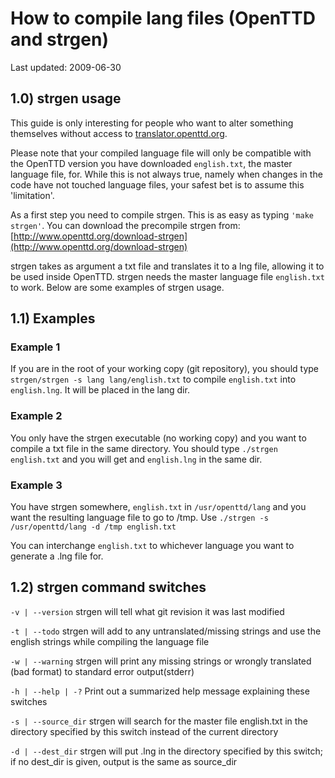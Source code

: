 # How to compile lang files (OpenTTD and strgen)

Last updated:    2009-06-30

## 1.0) strgen usage

This guide is only interesting for people who want to alter something
themselves without access to [translator.openttd.org](https://translator.openttd.org/).

Please note that your compiled language file will only be compatible with the OpenTTD version
you have downloaded `english.txt`, the master language file, for. While this is
not always true, namely when changes in the code have not touched language
files, your safest bet is to assume this 'limitation'.

As a first step you need to compile strgen. This is as easy as typing
`'make strgen'`. You can download the precompile strgen from:
[http://www.openttd.org/download-strgen](http://www.openttd.org/download-strgen)

strgen takes as argument a txt file and translates it to a lng file, allowing
it to be used inside OpenTTD. strgen needs the master language file
`english.txt` to work. Below are some examples of strgen usage.

## 1.1) Examples

### Example 1

If you are in the root of your working copy (git repository), you should type
`strgen/strgen -s lang lang/english.txt`
to compile `english.txt` into `english.lng`. It will be placed in the lang dir.

### Example 2

You only have the strgen executable (no working copy) and you want to compile
a txt file in the same directory. You should type
`./strgen english.txt`
and you will get and `english.lng` in the same dir.

### Example 3

You have strgen somewhere, `english.txt` in `/usr/openttd/lang` and you want the
resulting language file to go to /tmp. Use
`./strgen -s /usr/openttd/lang -d /tmp english.txt`

You can interchange `english.txt` to whichever language you want to generate a
.lng file for.

## 1.2) strgen command switches

`-v | --version`
strgen will tell what git revision it was last modified

`-t | --todo`
strgen will add <TODO> to any untranslated/missing strings and use the english
strings while compiling the language file

`-w | --warning`
strgen will print any missing strings or wrongly translated (bad format)
to standard error output(stderr)

`-h | --help | -?`
Print out a summarized help message explaining these switches

`-s | --source_dir`
strgen will search for the master file english.txt in the directory specified
by this switch instead of the current directory

`-d | --dest_dir`
strgen will put <language>.lng in the directory specified by this switch; if
no dest_dir is given, output is the same as source_dir
